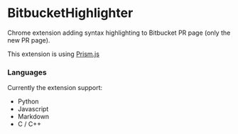 # BitbucketHighlighter
Chrome extension adding syntax highlighting to Bitbucket PR page (only the new PR page).

This extension is using [Prism.js](https://prismjs.com)

### Languages
Currently the extension support:
* Python
* Javascript
* Markdown
* C / C++

